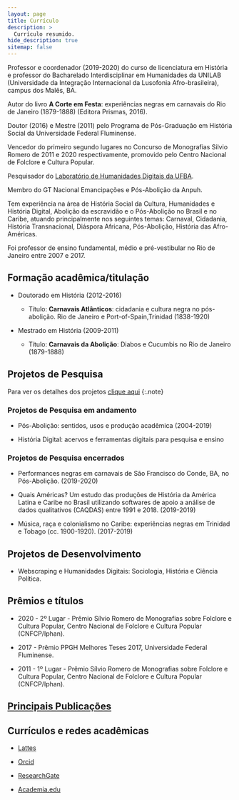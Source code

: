```yaml
---
layout: page
title: Currículo
description: >
  Currículo resumido.
hide_description: true
sitemap: false
---
```


Professor e coordenador (2019-2020) do curso de licenciatura em História e professor do Bacharelado Interdisciplinar em Humanidades da UNILAB (Universidade da Integração Internacional da Lusofonia Afro-brasileira), campus dos Malês, BA. 

Autor do livro **A Corte em Festa**: experiências negras em carnavais do Rio de Janeiro (1879-1888) (Editora Prismas, 2016).

Doutor (2016) e Mestre (2011) pelo Programa de Pós­-Graduação em História Social da Universidade Federal Fluminense.

Vencedor do primeiro segundo lugares no Concurso de Monografias Silvio Romero de 2011 e 2020 respectivamente, promovido pelo Centro Nacional de Folclore e Cultura Popular.

Pesquisador do [Laboratório de Humanidades Digitais da UFBA](http://labhd.ufba.br/).

Membro do GT Nacional Emancipações e Pós-­Abolição da Anpuh.

Tem experiência na área de História Social da Cultura, Humanidades e História Digital, Abolição da escravidão e o Pós-Abolição no Brasil e no Caribe, atuando principalmente nos seguintes temas: Carnaval, Cidadania, História Transnacional, Diáspora Africana, Pós­-Abolição, História das Afro-Américas.

Foi professor de ensino fundamental, médio e pré­-vestibular no Rio de Janeiro entre 2007 e 2017. 

## Formação acadêmica/titulação

- Doutorado em História (2012-2016)
    - Título: **Carnavais Atlânticos**: cidadania e cultura negra no pós-abolição. Rio de Janeiro e Port-of-Spain,Trinidad (1838-1920)

- Mestrado em História (2009-2011)
    - Título: **Carnavais da Abolição**: Diabos e Cucumbis no Rio de Janeiro (1879-1888)


## Projetos de Pesquisa

Para ver os detalhes dos projetos [clique aqui](/pesquisas/README.md)
{:.note}

### Projetos de Pesquisa em andamento

- Pós-Abolição: sentidos, usos e produção acadêmica (2004-2019)

- História Digital: acervos e ferramentas digitais para pesquisa e ensino

### Projetos de Pesquisa encerrados

- Performances negras em carnavais de São Francisco do Conde, BA, no Pós-Abolição. (2019-2020)

- Quais Américas? Um estudo das produções de História da América Latina e Caribe no Brasil utilizando softwares de apoio a análise de dados qualitativos (CAQDAS) entre 1991 e 2018. (2019-2019)

- Música, raça e colonialismo no Caribe: experiências negras em Trinidad e Tobago (cc. 1900-1920). (2017-2019)

## Projetos de Desenvolvimento

- Webscraping e Humanidades Digitais: Sociologia, História e Ciência Política.

## Prêmios e títulos

- 2020 - 2º Lugar - Prêmio Sílvio Romero de Monografias sobre Folclore e Cultura Popular, Centro Nacional de Folclore e Cultura Popular (CNFCP/Iphan).

- 2017 - Prêmio PPGH Melhores Teses 2017, Universidade Federal Fluminense.

- 2011 - 1º Lugar - Prêmio Sílvio Romero de Monografias sobre Folclore e Cultura Popular, Centro Nacional de Folclore e Cultura Popular (CNFCP/Iphan).

## [Principais Publicações](/cv/publicacoes.md)

## Currículos e redes acadêmicas

- [Lattes](http://lattes.cnpq.br/6853705640900524)

- [Orcid](https://orcid.org/0000-0001-5067-8475)

- [ResearchGate](https://www.researchgate.net/profile/Eric_Brasil)

- [Academia.edu](https://unilab.academia.edu/EricBrasil)
